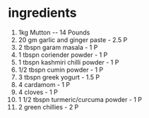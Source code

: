 # ingredients

1. 1kg Mutton -- 14 Pounds
2. 20 gm garlic and ginger paste - 2.5 P
3. 2 tbspn garam masala - 1 P
4. 1 tbspn coriender powder - 1 P 
5. 1 tbspn kashmiri chilli powder - 1 P
6. 1/2 tbspn cumin powder - 1 P
7. 3 tbspn greek yogurt - 1.5 P
8. 4 cardamom - 1 P
9. 4 cloves - 1 P
10. 1 1/2 tbspn turmeric/curcuma powder - 1 P
11. 2 green chillies - 2 P
 
